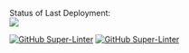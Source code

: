 Status of Last Deployment:<br>
<img src="https://github.com/litsovyu/chtoto/workflows/CI/badge.svg?branch=main"><br>

[![GitHub Super-Linter](https://github.com/nitra/cf-security/workflows/npm-publish/badge.svg)](https://github.com/marketplace/actions/super-linter)
[![GitHub Super-Linter](https://https://github.com/litsovyu/chtoto/workflows/CI/badge.svg)](https://github.com/actions/checkout)
